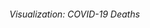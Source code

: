 ###### Visualization: COVID-19 Deaths
<div class="ui embed" data-source="plotly" data-id="deaths_heat" data-placeholder="../content/images/plotly_logo.webp"></div>